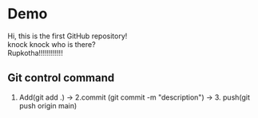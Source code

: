 # Demo

Hi, this is the first GitHub repository!
<br>
knock knock who is there?
<br>
Rupkotha!!!!!!!!!!!!

## Git control command
1. Add(git add .)  -> 2.commit (git commit -m "description")  -> 3. push(git push origin main)
